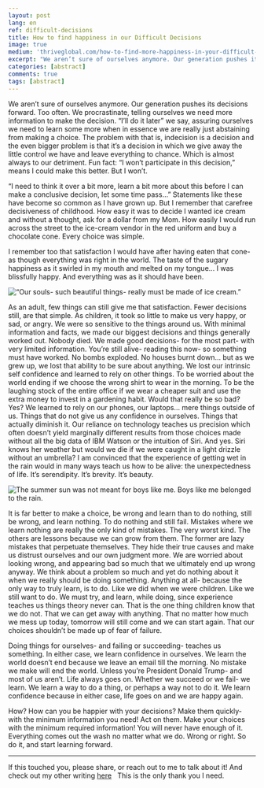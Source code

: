 ```yaml
---
layout: post
lang: en
ref: difficult-decisions
title: How to find happiness in our Difficult Decisions
image: true
medium: 'thriveglobal.com/how-to-find-more-happiness-in-your-difficult-decisions-b2105a91d6c4'
excerpt: "We aren’t sure of ourselves anymore. Our generation pushes its decisions forward. Too often. We procrastinate, telling ourselves we need more information to make the decision."
categories: [abstract]
comments: true
tags: [abstract]
---
```


We aren’t sure of ourselves anymore. Our generation pushes its decisions forward. Too often. We procrastinate, telling ourselves we need more information to make the decision. “I’ll do it later” we say, assuring ourselves we need to learn some more when in essence we are really just abstaining from making a choice. The problem with that is, indecision is a decision and the even bigger problem is that it’s a decision in which we give away the little control we have and leave everything to chance. Which is almost always to our detriment. Fun fact: “I won’t participate in this decision,” means I could make this better. But I won’t.


“I need to think it over a bit more, learn a bit more about this before I can make a conclusive decision, let some time pass…” Statements like these have become so common as I have grown up. But I remember that carefree decisiveness of childhood. How easy it was to decide I wanted ice cream and without a thought, ask for a dollar from my Mom. How easily I would run across the street to the ice-cream vendor in the red uniform and buy a chocolate cone. Every choice was simple.


I remember too that satisfaction I would have after having eaten that cone- as though everything was right in the world. The taste of the sugary happiness as it swirled in my mouth and melted on my tongue… I was blissfully happy. And everything was as it should have been.

![“Our souls- such beautiful things- really must be made of ice cream.”](https://cdn-images-1.medium.com/max/1000/0*8FHX-upuIuZ16YcY.)

As an adult, few things can still give me that satisfaction. Fewer decisions still, are that simple. As children, it took so little to make us very happy, or sad, or angry. We were so sensitive to the things around us. With minimal information and facts, we made our biggest decisions and things generally worked out. Nobody died. We made good decisions- for the most part- with very limited information. You’re still alive- reading this now- so something must have worked. No bombs exploded. No houses burnt down… but as we grew up, we lost that ability to be sure about anything. We lost our intrinsic self confidence and learned to rely on other things. To be worried about the world ending if we choose the wrong shirt to wear in the morning. To be the laughing stock of the entire office if we wear a cheaper suit and use the extra money to invest in a gardening habit. Would that really be so bad? Yes? We learned to rely on our phones, our laptops… mere things outside of us. Things that do not give us any confidence in ourselves. Things that actually diminish it.
Our reliance on technology teaches us precision which often doesn’t yield marginally different results from those choices made without all the big data of IBM Watson or the intuition of Siri. And yes. Siri knows her weather but would we die if we were caught in a light drizzle without an umbrella? I am convinced that the experience of getting wet in the rain would in many ways teach us how to be alive: the unexpectedness of life. It’s serendipity. It’s brevity. It’s beauty.

![The summer sun was not meant for boys like me. Boys like me belonged to the rain.](https://cdn-images-1.medium.com/max/1000/1*WX1pEjmks0Nh1J00aF6erQ.jpeg)

It is far better to make a choice, be wrong and learn than to do nothing, still be wrong, and learn nothing. To do nothing and still fail. Mistakes where we learn nothing are really the only kind of mistakes. The very worst kind. The others are lessons because we can grow from them. The former are lazy mistakes that perpetuate themselves. They hide their true causes and make us distrust ourselves and our own judgment more. We are worried about looking wrong, and appearing bad so much that we ultimately end up wrong anyway. We think about a problem so much and yet do nothing about it when we really should be doing something. Anything at all- because the only way to truly learn, is to do. Like we did when we were children. Like we still want to do. We must try, and learn, while doing, since experience teaches us things theory never can. That is the one thing children know that we do not. That we can get away with anything. That no matter how much we mess up today, tomorrow will still come and we can start again. That our choices shouldn’t be made up of fear of failure.


Doing things for ourselves- and failing or succeeding- teaches us something. In either case, we learn confidence in ourselves. We learn the world doesn’t end because we leave an email till the morning. No mistake we make will end the world. Unless you’re President Donald Trump- and most of us aren’t. Life always goes on. Whether we succeed or we fail- we learn. We learn a way to do a thing, or perhaps a way not to do it. We learn confidence because in either case, life goes on and we are happy again.


How? How can you be happier with your decisions? Make them quickly- with the minimum information you need! Act on them. Make your choices with the minimum required information! You will never have enough of it. Everything comes out the wash no matter what we do. Wrong or right. So do it, and start learning forward.


---

If this touched you, please share, or reach out to me to talk about it! And check out my other writing [here](http://medium.com/@tanakachingonzo)
 
This is the only thank you I need.
